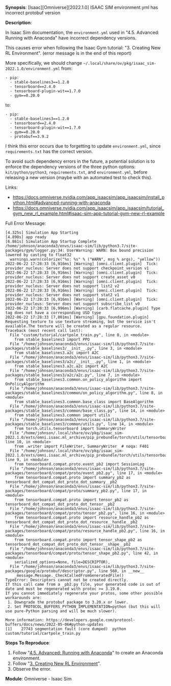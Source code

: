 **Synopsis**: [Isaac][Omniverse][2022.1.0] ISAAC SIM environment.yml has incorrect protobuf version

**Description**:

In Isaac Sim documentation, the `environment.yml` used in "4.5. Advanced: Running with Anaconda" have incorrect dependency versions.

This causes error when following the Isaac Gym tutorial: "3. Creating New RL Environment". (error message is in the end of this report)

More specifically, we should change `~/.local/share/ov/pkg/isaac_sim-2022.1.0/environment.yml` from:

```
- pip:
  - stable-baselines3==1.2.0
  - tensorboard==2.4.0
  - tensorboard-plugin-wit==1.7.0
  - gym==0.20.0
```

to:

```
- pip:
  - stable-baselines3==1.2.0
  - tensorboard==2.4.0
  - tensorboard-plugin-wit==1.7.0
  - gym==0.20.0
  - protobuf==3.9.2
```

I think this error occurs due to forgetting to update `environment.yml`, since `requirements.txt` has the correct version.

To avoid such dependency errors in the future, a potential solution is to enforce the dependency versions of the three python options: `kit/python/python3`, `requirements.txt`, and `environment.yml`, before releasing a new version (maybe with an automated test to check this).

Links:
- https://docs.omniverse.nvidia.com/app_isaacsim/app_isaacsim/install_python.html#advanced-running-with-anaconda
- https://docs.omniverse.nvidia.com/app_isaacsim/app_isaacsim/tutorial_gym_new_rl_example.html#isaac-sim-app-tutorial-gym-new-rl-example

Full Error Message:

```
[4.325s] Simulation App Starting
[4.898s] app ready
[6.861s] Simulation App Startup Complete
/home/johnson/anaconda3/envs/isaac-sim/lib/python3.7/site-packages/gym/logger.py:34: UserWarning: WARN: Box bound precision lowered by casting to float32
  warnings.warn(colorize("%s: %s" % ("WARN", msg % args), "yellow"))
2022-06-22 17:28:33 [6,916ms] [Warning] [omni.client.plugin]  Tick: provider_nucleus: Server does not support checkpoint_version v1
2022-06-22 17:28:33 [6,916ms] [Warning] [omni.client.plugin]  Tick: provider_nucleus: Server does not support create_asset v0
2022-06-22 17:28:33 [6,916ms] [Warning] [omni.client.plugin]  Tick: provider_nucleus: Server does not support list2 v2
2022-06-22 17:28:33 [6,916ms] [Warning] [omni.client.plugin]  Tick: provider_nucleus: Server does not support stat2 v1
2022-06-22 17:28:33 [6,916ms] [Warning] [omni.client.plugin]  Tick: provider_nucleus: Server does not support subscribe_list v0
2022-06-22 17:28:33 [6,996ms] [Warning] [carb.flatcache.plugin] Type tag does not have a corresponding USD type
2022-06-22 17:28:33 [7,001ms] [Warning] [gpu.foundation.plugin] Requesting texture to use texture streaming, but the service isn't available.The texture will be created as a regular resource.
Traceback (most recent call last):
  File "custom/tutorial/cartpole_train.py", line 8, in <module>
    from stable_baselines3 import PPO
  File "/home/johnson/anaconda3/envs/isaac-sim/lib/python3.7/site-packages/stable_baselines3/__init__.py", line 3, in <module>
    from stable_baselines3.a2c import A2C
  File "/home/johnson/anaconda3/envs/isaac-sim/lib/python3.7/site-packages/stable_baselines3/a2c/__init__.py", line 1, in <module>
    from stable_baselines3.a2c.a2c import A2C
  File "/home/johnson/anaconda3/envs/isaac-sim/lib/python3.7/site-packages/stable_baselines3/a2c/a2c.py", line 7, in <module>
    from stable_baselines3.common.on_policy_algorithm import OnPolicyAlgorithm
  File "/home/johnson/anaconda3/envs/isaac-sim/lib/python3.7/site-packages/stable_baselines3/common/on_policy_algorithm.py", line 8, in <module>
    from stable_baselines3.common.base_class import BaseAlgorithm
  File "/home/johnson/anaconda3/envs/isaac-sim/lib/python3.7/site-packages/stable_baselines3/common/base_class.py", line 14, in <module>
    from stable_baselines3.common import utils
  File "/home/johnson/anaconda3/envs/isaac-sim/lib/python3.7/site-packages/stable_baselines3/common/utils.py", line 14, in <module>
    from torch.utils.tensorboard import SummaryWriter
  File "/home/johnson/.local/share/ov/pkg/isaac_sim-2022.1.0/exts/omni.isaac.ml_archive/pip_prebundle/torch/utils/tensorboard/__init__.py", line 10, in <module>
    from .writer import FileWriter, SummaryWriter  # noqa: F401
  File "/home/johnson/.local/share/ov/pkg/isaac_sim-2022.1.0/exts/omni.isaac.ml_archive/pip_prebundle/torch/utils/tensorboard/writer.py", line 9, in <module>
    from tensorboard.compat.proto.event_pb2 import SessionLog
  File "/home/johnson/anaconda3/envs/isaac-sim/lib/python3.7/site-packages/tensorboard/compat/proto/event_pb2.py", line 17, in <module>
    from tensorboard.compat.proto import summary_pb2 as tensorboard_dot_compat_dot_proto_dot_summary__pb2
  File "/home/johnson/anaconda3/envs/isaac-sim/lib/python3.7/site-packages/tensorboard/compat/proto/summary_pb2.py", line 17, in <module>
    from tensorboard.compat.proto import tensor_pb2 as tensorboard_dot_compat_dot_proto_dot_tensor__pb2
  File "/home/johnson/anaconda3/envs/isaac-sim/lib/python3.7/site-packages/tensorboard/compat/proto/tensor_pb2.py", line 16, in <module>
    from tensorboard.compat.proto import resource_handle_pb2 as tensorboard_dot_compat_dot_proto_dot_resource__handle__pb2
  File "/home/johnson/anaconda3/envs/isaac-sim/lib/python3.7/site-packages/tensorboard/compat/proto/resource_handle_pb2.py", line 16, in <module>
    from tensorboard.compat.proto import tensor_shape_pb2 as tensorboard_dot_compat_dot_proto_dot_tensor__shape__pb2
  File "/home/johnson/anaconda3/envs/isaac-sim/lib/python3.7/site-packages/tensorboard/compat/proto/tensor_shape_pb2.py", line 42, in <module>
    serialized_options=None, file=DESCRIPTOR),
  File "/home/johnson/anaconda3/envs/isaac-sim/lib/python3.7/site-packages/google/protobuf/descriptor.py", line 560, in __new__
    _message.Message._CheckCalledFromGeneratedFile()
TypeError: Descriptors cannot not be created directly.
If this call came from a _pb2.py file, your generated code is out of date and must be regenerated with protoc >= 3.19.0.
If you cannot immediately regenerate your protos, some other possible workarounds are:
 1. Downgrade the protobuf package to 3.20.x or lower.
 2. Set PROTOCOL_BUFFERS_PYTHON_IMPLEMENTATION=python (but this will use pure-Python parsing and will be much slower).

More information: https://developers.google.com/protocol-buffers/docs/news/2022-05-06#python-updates
[1]    27743 segmentation fault (core dumped)  python custom/tutorial/cartpole_train.py
```

**Steps To Reproduce**:

1. Follow "[4.5. Advanced: Running with Anaconda](https://docs.omniverse.nvidia.com/app_isaacsim/app_isaacsim/install_python.html#advanced-running-with-anaconda)" to create an Anaconda environment.
2. Follow "[3. Creating New RL Environment](https://docs.omniverse.nvidia.com/app_isaacsim/app_isaacsim/tutorial_gym_new_rl_example.html#isaac-sim-app-tutorial-gym-new-rl-example)".
3. Observe the error.

**Module**: Omniverse - Isaac Sim
